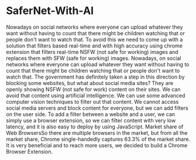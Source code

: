 # SaferNet-With-AI

Nowadays on social networks where everyone can upload whatever they want without having to count that there might be children watching that or people don't want to watch that. To avoid this we need to come up with a solution that filters based real-time and with high accuracy using chrome extension that filters real-time NSFW (not safe for working) images and replaces them with SFW (safe for working) images.
Nowadays, on social networks where everyone can upload whatever they want without having to count that there might be children watching that or people don't want to watch that.
The government has definitely taken a step in this direction by blocking some websites, but what about social media sites? They are openly showing NSFW (not safe for work) content on their sites. We can avoid that content using artificial intelligence.
We can use some advanced computer vision techniques to filter out that content. We cannot access social media servers and block content for everyone, but we can add filters on the user side. To add a filter between a website and a user, we can simply use a browser extension, so we can filter content with very low latency, and it is also easy to deploy by using JavaScript.
Market share of Web BrowsersSo there are multiple browsers in the market, but from all the market share, Chrome single-handedly captures 63.3% of the market share. It is very beneficial and to reach more users, we decided to build a Chrome Browser Extension.
